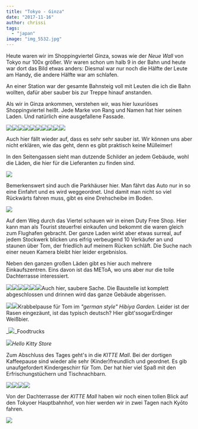 ```yaml
---
title: "Tokyo - Ginza"
date: "2017-11-16"
author: chrissi
tags: 
  - "japan"
image: "img_5532.jpg"
---
```


Heute waren wir im Shoppingviertel Ginza, sowas wie der _Neue Wall_ von Tokyo nur 100x größer. Wir waren schon um halb 9 in der Bahn und heute war dort das Bild etwas anders: Diesmal war nur noch die Hälfte der Leute am Handy, die andere Hälfte war am schlafen.

An einer Station war der gesamte Bahnsteig voll mit Leuten die ich die Bahn wollten, dafür aber sauber bis zur Treppe hinauf anstanden.

Als wir in Ginza ankommen, verstehen wir, was hier luxuriöses Shoppingviertel heißt. Jede Marke von Rang und Namen hat hier seinen Laden. Und natürlich eine ausgefallene Fassade.

![](images/img_2081.jpg)![](images/img_2080.jpg)![](images/img_2079.jpg)![](images/img_5472.jpg)![](images/img_5493.jpg)![](images/img_5470.jpg)![](images/img_5498.jpg)![](images/img_5593.jpg)![](images/img_5487.jpg)![](images/img_5478.jpg)

Auch hier fällt wieder auf, dass es sehr sehr sauber ist. Wir können uns aber nicht erklären, wie das geht, denn es gibt praktisch keine Mülleimer!

In den Seitengassen sieht man dutzende Schilder an jedem Gebäude, wohl die Läden, die hier für die Lieferanten zu finden sind.

![](images/img_5500.jpg)

Bemerkenswert sind auch die Parkhäuser hier. Man fährt das Auto nur in so eine Einfahrt und es wird weggeordnet. Und damit man nicht so viel Rückwärts fahren muss, gibt es eine Drehscheibe im Boden.

![](images/img_5627.jpg)

Auf dem Weg durch das Viertel schauen wir in einen Duty Free Shop. Hier kann man als Tourist steuerfrei einkaufen und bekommt die waren gleich zum Flughafen gebracht. Der ganze Laden wirkt aber etwas surreal, auf jedem Stockwerk blicken uns eifrig verbeugend 10 Verkäufer an und staunen über Tom, der friedlich auf meinem Rücken schläft. Die Suche nach einer neuen Kamera bleibt hier leider ergebnislos.

Neben den ganzen großen Läden gibt es hier auch mehrere Einkaufszentren. Eins davon ist das METoA, wo uns aber nur die tolle Dachterrasse interessiert.

![](images/img_2093.jpg)![](images/img_5527.jpg)![](images/img_5529.jpg)![](images/img_5535.jpg)![](images/img_5532.jpg)![](images/img_5531.jpg)Auch hier, saubere Sache. Die Baustelle ist komplett abgeschlossen und drinnen wird das ganze Gebäude abgerissen.

![](images/img_5547.jpg)![](images/img_5588.jpg)Krabbelpause für Tom im _"german style" Hibiya Garden._ Leider ist der Rasen eingezäunt, ist das typisch deutsch? Hier gibt'ssogarErdinger Weißbier.

_![](images/img_5597.jpg)_Foodtrucks

_![](images/img_5541-1.jpg)Hello Kitty Store_

Zum Abschluss des Tages geht's in die _KITTE Mall_. Bei der dortigen Kaffeepause sind wieder alle sehr (Kinder)freundlich und geordnet. Es gib unaufgefordert Kindergeschirr für Tom. Der hat hier viel Spaß mit den Erfrischungstüchern und Tischnachbarn.

![](images/img_5615.jpg)![](images/img_5618.jpg)![](images/img_5620.jpg)![](images/img_5622.jpg)

Von der Dachterrasse der _KITTE Mall_ haben wir noch einen tollen Blick auf den Tokyoer Hauptbahnhof, von hier werden wir in zwei Tagen nach Kyōto fahren.

![](images/img_5609-1.jpg)
